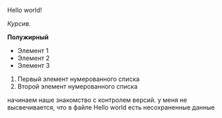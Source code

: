 Hello world!

*Курсив.*

**Полужирный**
* Элемент 1
* Элемент 2
* Элемент 3

1. Первый элемент нумерованного списка
2. Второй элемент нумерованного списка

начинаем наше знакомство с контролем версий.
у меня не высвечивается, что в файле Hello world есть несохраненные данные
